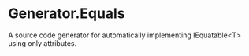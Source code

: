 # Generator.Equals
A source code generator for automatically implementing IEquatable&lt;T> using only attributes.
